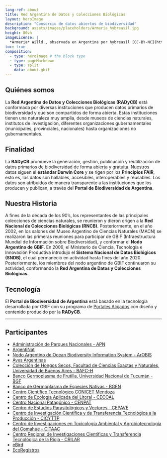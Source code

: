 ```yaml
---
lang-ref: about
title: Red Argentina de Datos y Colecciones Biológicas
layout: heroImage
description: "Consorcio de datos abiertos de biodiversidad"
background: assets/images/placeholders/Armeria_hybreasil.jpg
height: 80vh
imageLicense: |
  *Armeria* Willd., observada en Argentina por hybreasil [CC-BY-NC](http://creativecommons.org/licenses/by-nc/4.0/) via [ArgentiNat](https://www.argentinat.org/observations/192394172)
toc: true
composition:
  - type: heroImage # the block type
  - type: pageMarkdown
  - type: split
    data: about.gbif
---
```


## Quiénes somos
La **Red Argentina de Datos y Colecciones Biológicas (RADyCB)** está conformada por diversas instituciones que producen datos primarios de biodiversidad y que son compartidos de forma abierta. Estas instituciones tienen una naturaleza muy amplia, desde museos de ciencias naturales, institutos de investigación, diferentes organizaciones gubernamentales (municipales, provinciales, nacionales) hasta organizaciones no gubernamentales.

## Finalidad 
La **RADyCB** promueve la generación, gestión, publicación y reutilización de datos primarios de biodiversidad de forma abierta y gratuita. Nuestros datos siguen el **estándar Darwin Core** y se rigen por los **Principios FAIR**, esto es, los datos son hallables, accesibles, interoperables y reusables. Los datos son atribuidos de manera transparente a las instituciones que los producen y publican, a través del **Portal de Biodiversidad de Argentina**.


## Nuestra Historia
A fines de la década de los 90’s, los representantes de las principales colecciones de ciencias naturales, se reunieron y dieron origen a la **Red Nacional de Colecciones Biológicas (RNCB)**. Posteriormente, en el año 2002, en los salones del Museo Argentino de Ciencias Naturales (MACN) se realizaron las primeras reuniones para participar de GBIF (Infraestructura Mundial de Información sobre Biodiversidad), y conformar el **Nodo Argentino de GBIF**. En 2009, el Ministerio de Ciencia, Tecnología e Innovación Productiva introdujo el **Sistema Nacional de Datos Biológicos (SNDB)**, el cual permaneció en actividad hasta fines del año 2020. Posteriormente, los miembros del nodo argentino de GBIF continuaron su actividad, conformando la **Red Argentina de Datos y Colecciones Biológicas**.

## Tecnología
El **Portal de Biodiversidad de Argentina** está basado en la tecnología desarrollada por GBIF con su programa de [Portales Alojados](https://www.gbif.org/es/hosted-portals) con diseño y contenido producido por la **RADyCB**.

---

## Participantes 

* [Administración de Parques Nacionales - APN](https://www.argentina.gob.ar/interior/ambiente/parquesnacionales)
* [ArgentiNat](https://www.argentinat.org)
* [Nodo Argentino de Ocean Biodiversity Information System - ArOBIS](https://www.arobis.cenpat-conicet.gob.ar/)
* [Aves Argentinas](https://www.avesargentinas.org.ar/) 
* [Colección de Hongos Secos, Facultad de Ciencias Exactas y Naturales, Universidad de Buenos Aires - BAFC-H](https://fungibafc.exactas.uba.ar/)
* [Banco Germoplasma de Frutilla, Universidad Nacional de Tucumán - BGF](http://insibio.org.ar/apoyo-a-la-investigacion/banco-de-germoplasma-de-frutilla/)
* [Banco de Germoplasma de Especies Nativas - BGEN](http://ineah.unsa.edu.ar/bgen/)
* [Centro Científico Tecnológico CONICET Mendoza](https://www.mendoza.conicet.gov.ar/) 
* [Centro de Ecología Aplicada del Litoral - CECOAL](https://cecoal.conicet.gov.ar/) 
* [Centro Nacional Patagónico - CENPAT](https://cenpat.conicet.gov.ar/)
* [Centro de Estudios Parasitológicos y Vectores - CEPAVE](https://www.cepave.edu.ar/)
* [Centro de Investigación Científica y de Transferencia Tecnológica a la Producción - CICYTTP](https://cicyttp.conicet.gov.ar/) 
* [Centro de Investigaciones en Toxicología Ambiental y Agrobiotecnología del Comahue - CITAAC](https://citaac.conicet.gov.ar/)
* [Centro Regional de Investigaciones Científicas y Transferencia Tecnológica de la Rioja - CRILAR](https://crilar.conicet.gov.ar/)
* [eBird](https://ebird.org/region/AR)
* [EcoRegistros](https://www.ecoregistros.org/site/index.php) 



